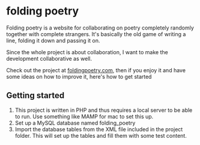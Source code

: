 # folding poetry

Folding poetry is a website for collaborating on poetry completely randomly together with complete strangers. It's basically the old game of writing a line, folding it down and passing it on. 

Since the whole project is about collaboration, I want to make the development collaborative as well.

Check out the project at [foldingpoetry.com](http://www.foldingpoetry.com), then if you enjoy it and have some ideas on how to improve it, here's how to get started

## Getting started
1. This project is written in PHP and thus requires a local server to be able to run. Use something like MAMP for mac to set this up. 
2. Set up a MySQL database named folding_poetry
3. Import the database tables from the XML file included in the project folder. This will set up the tables and fill them with some test content.


